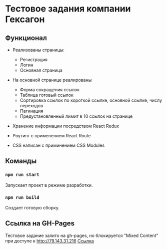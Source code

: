 # Тестовое задания компании Гексагон

## Функционал
*  Реализованы страницы:
    * Регистрация
    * Логин
    * Основная страница

* На основной странице реалированы
  * Форма сокращения ссылок
  * Таблица готовый ссылок
  * Сортировка ссылок по короткой ссылке, основной ссылке, числу переходов
  * Пагинация
  * Предустановленный лимит в 10 ссылок на странице

* Хранение информации посредством React Redux
* Роутинг с применением React Route
* CSS написан с приминением CSS Modules

## Команды

### `npm run start`

Запускает проект в режиме разработки.

### `npm run build`

Создает готовую сборку.

## Ссылка на GH-Pages

Тестовое задание залито на gh-pages, но блокируется "Mixed Content" при доступе к http://79.143.31.216
[Ссылка](https://grezare.github.io/hex-test-project/)

